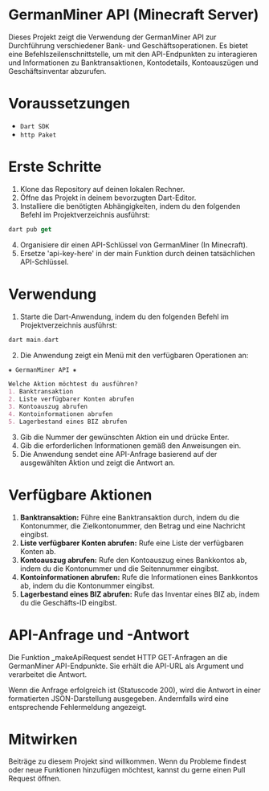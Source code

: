 # GermanMiner API (Minecraft Server)

Dieses Projekt zeigt die Verwendung der GermanMiner API zur Durchführung verschiedener Bank- und Geschäftsoperationen. Es bietet eine Befehlszeilenschnittstelle, um mit den API-Endpunkten zu interagieren und Informationen zu Banktransaktionen, Kontodetails, Kontoauszügen und Geschäftsinventar abzurufen.

# Voraussetzungen
* `Dart SDK`
* `http Paket`


# Erste Schritte
 1. Klone das Repository auf deinen lokalen Rechner.
 2. Öffne das Projekt in deinem bevorzugten Dart-Editor.
 3. Installiere die benötigten Abhängigkeiten, indem du den folgenden Befehl im Projektverzeichnis ausführst:

```dart
dart pub get
```
 4. Organisiere dir einen API-Schlüssel von GermanMiner (In Minecraft).
 5. Ersetze 'api-key-here' in der main Funktion durch deinen tatsächlichen API-Schlüssel.

# Verwendung
 1. Starte die Dart-Anwendung, indem du den folgenden Befehl im Projektverzeichnis ausführst:
```dart
dart main.dart
```
 2. Die Anwendung zeigt ein Menü mit den verfügbaren Operationen an:

```markdown
⁕ GermanMiner API ⁕

Welche Aktion möchtest du ausführen?
1. Banktransaktion
2. Liste verfügbarer Konten abrufen
3. Kontoauszug abrufen
4. Kontoinformationen abrufen
5. Lagerbestand eines BIZ abrufen
```
 3. Gib die Nummer der gewünschten Aktion ein und drücke Enter.
 4. Gib die erforderlichen Informationen gemäß den Anweisungen ein.
 5. Die Anwendung sendet eine API-Anfrage basierend auf der ausgewählten Aktion und zeigt die Antwort an.

# Verfügbare Aktionen
 1. **Banktransaktion:** Führe eine Banktransaktion durch, indem du die Kontonummer, die Zielkontonummer, den Betrag und eine Nachricht eingibst.
 2. **Liste verfügbarer Konten abrufen:** Rufe eine Liste der verfügbaren Konten ab.
 3. **Kontoauszug abrufen:** Rufe den Kontoauszug eines Bankkontos ab, indem du die Kontonummer und die Seitennummer eingibst.
 4. **Kontoinformationen abrufen:** Rufe die Informationen eines Bankkontos ab, indem du die Kontonummer eingibst.
 5. **Lagerbestand eines BIZ abrufen:** Rufe das Inventar eines BIZ ab, indem du die Geschäfts-ID eingibst.

# API-Anfrage und -Antwort
Die Funktion _makeApiRequest sendet HTTP GET-Anfragen an die GermanMiner API-Endpunkte. Sie erhält die API-URL als Argument und verarbeitet die Antwort.

Wenn die Anfrage erfolgreich ist (Statuscode 200), wird die Antwort in einer formatierten JSON-Darstellung ausgegeben. Andernfalls wird eine entsprechende Fehlermeldung angezeigt.

# Mitwirken
Beiträge zu diesem Projekt sind willkommen. Wenn du Probleme findest oder neue Funktionen hinzufügen möchtest, kannst du gerne einen Pull Request öffnen.

